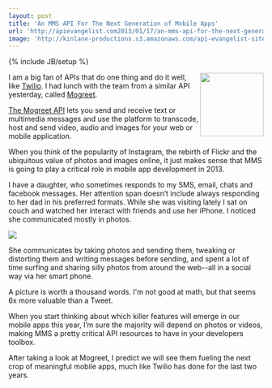 ```yaml
---
layout: post
title: 'An MMS API For The Next Generation of Mobile Apps'
url: 'http://apievangelist.com2013/01/17/an-mms-api-for-the-next-generation-of-mobile-apps/'
image: 'http://kinlane-productions.s3.amazonaws.com/api-evangelist-site/blog/mogreet-logo.jpg'
---
```

{% include JB/setup %}
<p>
     <a href=https://developer.mogreet.com/ target=_blank><img src=https://s3.amazonaws.com/kinlane-productions/api-evangelist/mogreet/mogreet-logo.jpg  width=125 align=right /></a>
</p>
<p>
     I am a big fan of APIs that do one thing and do it well, like <a href=http://www.twilio.com/>Twilio</a>. I had lunch with the team from a similar API yesterday, called <a title=Mogreet href=https://developer.mogreet.com/>Mogreet</a>.
</p>
<p>
     <a title=Mogree API href=https://developer.mogreet.com/>The Mogreet API</a> lets you send and receive text or multimedia messages and use the platform to transcode, host and send video, audio and images for your web or mobile application.
</p>
<p>
     When you think of the popularity of Instagram, the rebirth of Flickr and the ubiquitous value of photos and images online, it just makes sense that MMS is going to play a critical role in mobile app development in 2013.
</p>
<p>
     I have a daughter, who sometimes responds to my SMS, email, chats and facebook messages. Her attention span doesn’t include always responding to her dad in his preferred formats. While she was visiting lately I sat on couch and watched her interact with friends and use her iPhone. I noticed she communicated mostly in photos.
</p>
<p>
     <a href=https://developer.mogreet.com/ target=_blank><img src=https://s3.amazonaws.com/kinlane-productions/api-evangelist/mogreet/mogreet-api-mms.png  /></a>
</p>
<p>
     She communicates by taking photos and sending them, tweaking or distorting them and writing messages before sending, and spent a lot of time surfing and sharing silly photos from around the web--all in a social way via her smart phone.
</p>
<p>
     A picture is worth a thousand words. I'm not good at math, but that seems 6x more valuable than a Tweet.
</p>
<p>
     When you start thinking about which killer features will emerge in our mobile apps this year, I’m sure the majority will depend on photos or videos, making MMS a pretty critical API resources to have in your developers toolbox.
</p>
<p>
     After taking a look at Mogreet, I predict we will see them fueling the next crop of meaningful mobile apps, much like Twilio has done for the last two years.
</p>
